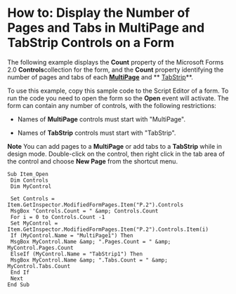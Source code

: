 
# How to: Display the Number of Pages and Tabs in MultiPage and TabStrip Controls on a Form

The following example displays the  **Count** property of the Microsoft Forms 2.0 **Controls**collection for the form, and the  **Count** property identifying the number of pages and tabs of each **[MultiPage](ac0fa233-81fe-8a34-4113-6907c6d8f7e2.md)** and ** [TabStrip](643c896a-2304-42f3-f5e9-0feee6d22364.md)**.

To use this example, copy this sample code to the Script Editor of a form. To run the code you need to open the form so the  **Open** event will activate. The form can contain any number of controls, with the following restrictions:

- Names of  **MultiPage** controls must start with "MultiPage".
    
- Names of  **TabStrip** controls must start with "TabStrip".
    

 **Note**  You can add pages to a  **MultiPage** or add tabs to a **TabStrip** while in design mode. Double-click on the control, then right click in the tab area of the control and choose **New Page** from the shortcut menu.




```
Sub Item_Open 
 Dim Controls 
 Dim MyControl 
 
 Set Controls = Item.GetInspector.ModifiedFormPages.Item("P.2").Controls 
 MsgBox "Controls.Count = " &amp; Controls.Count 
 For i = 0 to Controls.Count -1 
 Set MyControl = Item.GetInspector.ModifiedFormPages.Item("P.2").Controls.Item(i) 
 If (MyControl.Name = "MultiPage1") Then 
 MsgBox MyControl.Name &amp; ".Pages.Count = " &amp; MyControl.Pages.Count 
 ElseIf (MyControl.Name = "TabStrip1") Then 
 MsgBox MyControl.Name &amp; ".Tabs.Count = " &amp; MyControl.Tabs.Count 
 End If 
 Next 
End Sub
```


